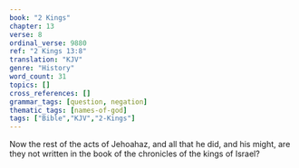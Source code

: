 ```yaml
---
book: "2 Kings"
chapter: 13
verse: 8
ordinal_verse: 9880
ref: "2 Kings 13:8"
translation: "KJV"
genre: "History"
word_count: 31
topics: []
cross_references: []
grammar_tags: [question, negation]
thematic_tags: [names-of-god]
tags: ["Bible","KJV","2-Kings"]
---
```

Now the rest of the acts of Jehoahaz, and all that he did, and his might, are they not written in the book of the chronicles of the kings of Israel?
